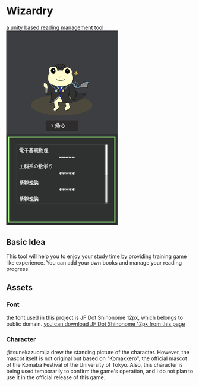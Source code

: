 # Wizardry
a unity based reading management tool  
<img src="./images/screenshot231118.png" width="300px">

## Basic Idea
This tool will help you to enjoy your study time by providing training game like experience.
You can add your own books and manage your reading progress.

## Assets
### Font
the font used in this project is JF Dot Shinonome 12px, which belongs to public domain.
[you can download JF Dot Shinonome 12px from this page](http://jikasei.me/font/jf-dotfont/)

### Character
@tsunekazuomija drew the standing picture of the character.
However, the mascot itself is not original but based on "Komakkero", 
the official mascot of the Komaba Festival of the University of Tokyo.
Also, this character is being used temporarily to confirm the game's operation, 
and I do not plan to use it in the official release of this game.